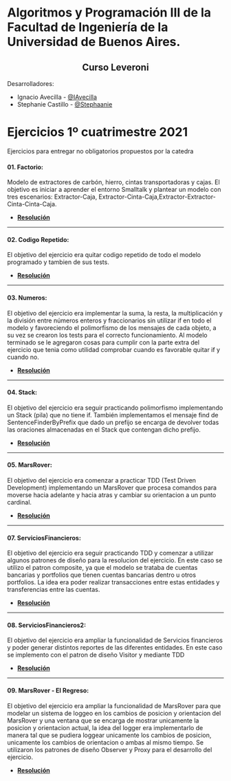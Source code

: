 <h1> Algoritmos y Programación III de la Facultad de Ingeniería de la Universidad de Buenos Aires. </h1>

<h2 align="center">
  Curso Leveroni
</h2>

Desarrolladores: 
- Ignacio Avecilla - [@IAvecilla](https://github.com/IAvecilla)
- Stephanie Castillo - [@Stephaanie](https://github.com/Stephaaniie)

# Ejercicios 1º cuatrimestre 2021
Ejercicios para entregar no obligatorios propuestos por la catedra

#### 01. Factorio:
Modelo de extractores de carbón, hierro, cintas transportadoras y cajas. 
El objetivo es iniciar a aprender el entorno Smalltalk y plantear un modelo con tres escenarios: Extractor-Caja, Extractor-Cinta-Caja,Extractor-Extractor-Cinta-Cinta-Caja.

- **[Resolución](https://github.com/IAvecilla/Algoritmos-y-programacion-III/blob/main/01-Factorio/FactorioParte2%20-%20Entregable.st)**

---

#### 02. Codigo Repetido:
El objetivo del ejercicio era quitar codigo repetido de todo el modelo programado y tambien de sus tests.

- **[Resolución](https://github.com/IAvecilla/Algoritmos-y-programacion-III/blob/main/02-CodigoRepetido/CodigoRepetido-Entregable.st)**

---

#### 03. Numeros:
El objetivo del ejercicio era implementar la suma, la resta, la multiplicación y la división entre números enteros y fraccionarios sin utilizar if en todo el modelo y favoreciendo el polimorfismo de los mensajes de cada objeto, a su vez se crearon los tests para el correcto funcionamiento.
Al modelo terminado se le agregaron cosas para cumplir con la parte extra del ejercicio que tenia como utilidad comprobar cuando es favorable quitar if y cuando no.

- **[Resolución](https://github.com/IAvecilla/Algoritmos-y-programacion-III/blob/main/03-Numeros/Numeros-Parte2-Entregable.st)**

---

#### 04. Stack:
El objetivo del ejercicio era seguir practicando polimorfismo implementando un Stack (pila) que no tiene if. 
También implementamos el mensaje find de SentenceFinderByPrefix que dado un prefijo se encarga de devolver todas las oraciones almacenadas en el Stack que contengan dicho prefijo.

- **[Resolución](https://github.com/IAvecilla/Algoritmos-y-programacion-III/blob/main/04-Stack/Stack-Exercise-Entregable.st)**

---

#### 05. MarsRover:
El objetivo del ejercicio era comenzar a practicar TDD (Test Driven Development) implementando un MarsRover que procesa comandos para moverse hacia adelante y hacia atras
y cambiar su orientacion a un punto cardinal.

- **[Resolución](https://github.com/IAvecilla/Algoritmos-y-programacion-III/blob/main/05-MarsRover/MarsRover%20-%20Entregable.st)**

---

#### 07. ServiciosFinancieros:
El objetivo del ejercicio era seguir practicando TDD y comenzar a utilizar algunos patrones de diseño para la resolucion del ejercicio.
En este caso se utilizo el patron composite, ya que el modelo se trataba de cuentas bancarias y portfolios que tienen cuentas bancarias dentro u otros portfolios.
La idea era poder realizar transacciones entre estas entidades y transferencias entre las cuentas.

- **[Resolución](https://github.com/IAvecilla/Algoritmos-y-programacion-III/blob/main/07-ServiciosFinancieros/ServiciosFinancieros-Entregable.st)**

---

#### 08. ServiciosFinancieros2:
El objetivo del ejercicio era ampliar la funcionalidad de Servicios financieros y poder generar distintos reportes de las diferentes entidades.
En este caso se implemento con el patron de diseño Visitor y mediante TDD

- **[Resolución](https://github.com/IAvecilla/Algoritmos-y-programacion-III/blob/main/08-ServiciosFinancieros2/ServiciosFinancieros-Solucion.st)**

---

#### 09. MarsRover - El Regreso:
El objetivo del ejercicio era ampliar la funcionalidad de MarsRover para que modelar un sistema de loggeo en los cambios de posicion y orientacion del MarsRover 
y una ventana que se encarga de mostrar unicamente la posicion y orientacion actual, la idea del logger era implementarlo de manera tal que se pudiera loggear
unicamente los cambios de posicion, unicamente los cambios de orientacion o ambas al mismo tiempo.
Se utilizaron los patrones de diseño Observer y Proxy para el desarrollo del ejercicio.

- **[Resolución](https://github.com/IAvecilla/Algoritmos-y-programacion-III/blob/main/09-MarsRover-ElRegreso/MarsRoverRegreso-Solucion.st)**

